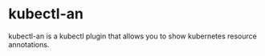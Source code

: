 # kubectl-an
 kubectl-an is a kubectl plugin that allows you to show kubernetes resource annotations.
